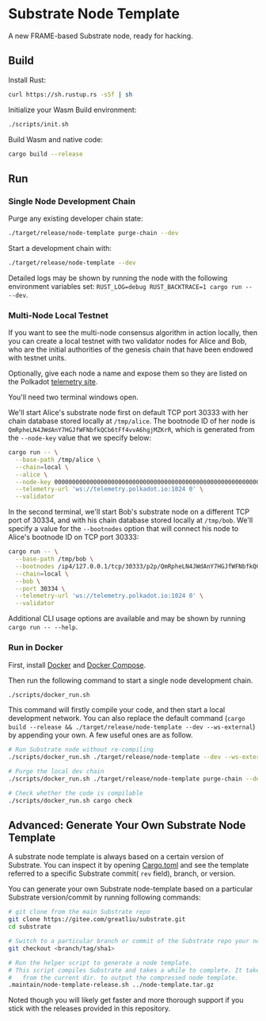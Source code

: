 # Substrate Node Template

A new FRAME-based Substrate node, ready for hacking.

## Build

Install Rust:

```bash
curl https://sh.rustup.rs -sSf | sh
```

Initialize your Wasm Build environment:

```bash
./scripts/init.sh
```

Build Wasm and native code:

```bash
cargo build --release
```

## Run

### Single Node Development Chain

Purge any existing developer chain state:

```bash
./target/release/node-template purge-chain --dev
```

Start a development chain with:

```bash
./target/release/node-template --dev
```

Detailed logs may be shown by running the node with the following environment variables set: `RUST_LOG=debug RUST_BACKTRACE=1 cargo run -- --dev`.

### Multi-Node Local Testnet

If you want to see the multi-node consensus algorithm in action locally, then you can create a local testnet with two validator nodes for Alice and Bob, who are the initial authorities of the genesis chain that have been endowed with testnet units.

Optionally, give each node a name and expose them so they are listed on the Polkadot [telemetry site](https://telemetry.polkadot.io/#/Local%20Testnet).

You'll need two terminal windows open.

We'll start Alice's substrate node first on default TCP port 30333 with her chain database stored locally at `/tmp/alice`. The bootnode ID of her node is `QmRpheLN4JWdAnY7HGJfWFNbfkQCb6tFf4vvA6hgjMZKrR`, which is generated from the `--node-key` value that we specify below:

```bash
cargo run -- \
  --base-path /tmp/alice \
  --chain=local \
  --alice \
  --node-key 0000000000000000000000000000000000000000000000000000000000000001 \
  --telemetry-url 'ws://telemetry.polkadot.io:1024 0' \
  --validator
```

In the second terminal, we'll start Bob's substrate node on a different TCP port of 30334, and with his chain database stored locally at `/tmp/bob`. We'll specify a value for the `--bootnodes` option that will connect his node to Alice's bootnode ID on TCP port 30333:

```bash
cargo run -- \
  --base-path /tmp/bob \
  --bootnodes /ip4/127.0.0.1/tcp/30333/p2p/QmRpheLN4JWdAnY7HGJfWFNbfkQCb6tFf4vvA6hgjMZKrR \
  --chain=local \
  --bob \
  --port 30334 \
  --telemetry-url 'ws://telemetry.polkadot.io:1024 0' \
  --validator
```

Additional CLI usage options are available and may be shown by running `cargo run -- --help`.

### Run in Docker

First, install [Docker](https://docs.docker.com/get-docker/) and [Docker Compose](https://docs.docker.com/compose/install/).

Then run the following command to start a single node development chain.

```bash
./scripts/docker_run.sh
```

This command will firstly compile your code, and then start a local development network. You can also replace the default command (`cargo build --release && ./target/release/node-template --dev --ws-external`) by appending your own. A few useful ones are as follow.

```bash
# Run Substrate node without re-compiling
./scripts/docker_run.sh ./target/release/node-template --dev --ws-external

# Purge the local dev chain
./scripts/docker_run.sh ./target/release/node-template purge-chain --dev

# Check whether the code is compilable
./scripts/docker_run.sh cargo check
```

## Advanced: Generate Your Own Substrate Node Template

A substrate node template is always based on a certain version of Substrate. You can inspect it by
opening [Cargo.toml](Cargo.toml) and see the template referred to a specific Substrate commit(
`rev` field), branch, or version.

You can generate your own Substrate node-template based on a particular Substrate
version/commit by running following commands:

```bash
# git clone from the main Substrate repo
git clone https://gitee.com/greatliu/substrate.git
cd substrate

# Switch to a particular branch or commit of the Substrate repo your node-template based on
git checkout <branch/tag/sha1>

# Run the helper script to generate a node template.
# This script compiles Substrate and takes a while to complete. It takes a relative file path
#   from the current dir. to output the compressed node template.
.maintain/node-template-release.sh ../node-template.tar.gz
```

Noted though you will likely get faster and more thorough support if you stick with the releases
provided in this repository.

